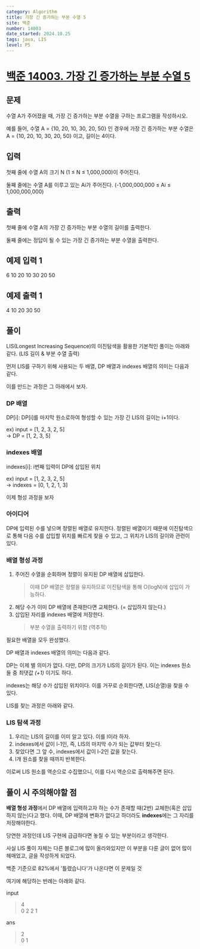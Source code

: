 ```yaml
---
category: Algorithm
title: 가장 긴 증가하는 부분 수열 5
site: 백준
number: 14003
date_started: 2024.10.25
tags: java, LIS
level: P5
---
```

# [백준 14003. 가장 긴 증가하는 부분 수열 5](https://www.acmicpc.net/problem/14003)

## 문제

수열 A가 주어졌을 때, 가장 긴 증가하는 부분 수열을 구하는 프로그램을 작성하시오.

예를 들어, 수열 A = {10, 20, 10, 30, 20, 50} 인 경우에 가장 긴 증가하는 부분 수열은 A = {10, 20, 10, 30, 20, 50} 이고, 길이는 4이다.

## 입력
첫째 줄에 수열 A의 크기 N (1 ≤ N ≤ 1,000,000)이 주어진다.

둘째 줄에는 수열 A를 이루고 있는 Ai가 주어진다. (-1,000,000,000 ≤ Ai ≤ 1,000,000,000)

## 출력
첫째 줄에 수열 A의 가장 긴 증가하는 부분 수열의 길이를 출력한다.

둘째 줄에는 정답이 될 수 있는 가장 긴 증가하는 부분 수열을 출력한다.

## 예제 입력 1
6
10 20 10 30 20 50

## 예제 출력 1
4
10 20 30 50

## 풀이

LIS(Longest Increasing Sequence)의 이진탐색을 활용한 기본적인 풀이는 아래와 같다. (LIS 길이 & 부분 수열 출력)

먼저 LIS를 구하기 위해 사용되는 두 배열, DP 배열과 indexes 배열의 의미는 다음과 같다.

이를 만드는 과정은 그 아래에서 보자.

### DP 배열
DP[i]: DP[i]를 마지막 원소로하여 형성할 수 있는 가장 긴 LIS의 길이는 i+1이다.

ex) input = [1, 2, 3, 2, 5]  
    -> DP = [1, 2, 3, 5]

### indexes 배열
indexes[i]: i번째 입력이 DP에 삽입된 위치

ex) input = [1, 2, 3, 2, 5]  
    -> indexes = [0, 1, 2, 1, 3]

이제 형성 과정을 보자

### 아이디어
 DP에 입력된 수를 넣으며 정렬된 배열로 유지한다. 정렬된 배열이기 때문에 이진탐색으로 통해 다음 수를 삽입할 위치를 빠르게 찾을 수 있고, 그 위치가 LIS의 길이와 관련이 있다.

### 배열 형성 과정

1. 주어진 수열을 순회하며 정렬이 유지된 DP 배열에 삽입한다.
    > 이때 DP 배열은 정렬을 유지하므로 이진탐색을 통해 O(logN)에 삽입이 가능하다.
2. 해당 수가 이미 DP 배열에 존재한다면 교체한다. (= 삽입하지 않는다.)
3. 삽입된 자리를 indexes 배열에 저장한다.
    > 부분 수열을 출력하기 위함 (역추적)

필요한 배열을 모두 완성했다.

DP 배열과 indexes 배열의 의미는 다음과 같다.

DP는 이제 별 의미가 없다. 다만, DP의 크기가 LIS의 길이가 된다. 이는 indexes 원소들 중 최댓값 *(+1)* 이기도 하다.

indexes는 해당 수가 삽입된 위치이다. 이를 거꾸로 순회한다면, LIS(순열)을 찾을 수 있다.

LIS를 찾는 과정은 아래와 같다.

### LIS 탐색 과정

1. 우리는 LIS의 길이를 이미 알고 있다. 이를 l이라 하자.
2. indexes에서 값이 l-1인, 즉, LIS의 마지막 수가 되는 값부터 찾는다.
3. 찾았다면 그 앞 수, indexes에서 값이 l-2인 값을 찾는다.
4. l개 원소를 찾을 때까지 반복한다.

이로써 LIS 원소를 역순으로 수집했으니, 이를 다시 역순으로 출력해주면 된다.

## 풀이 시 주의해야할 점

**배열 형성 과정**에서 DP 배열에 입력하고자 하는 수가 존재할 때(2번) 교체한(혹은 삽입하지 않는)다고 했다. 이때, DP 배열에 변화가 없다고 하더라도 **indexes**에는 그 자리를 저장해야한다.

당연한 과정인데 LIS 구현에 급급하다면 놓칠 수 있는 부분이라고 생각한다.

사실 LIS 풀이 자체는 다른 블로그에 많이 올라와있지만 이 부분을 다룬 글이 없어 많이 헤매었고, 글을 작성하게 되었다.

백준 기준으로 82%에서 '틀렸습니다'가 나온다면 이 문제일 것

여기에 해당하는 반례는 아래와 같다.

input  
> 4  
0 2 2 1

ans  
> 2  
0 1
